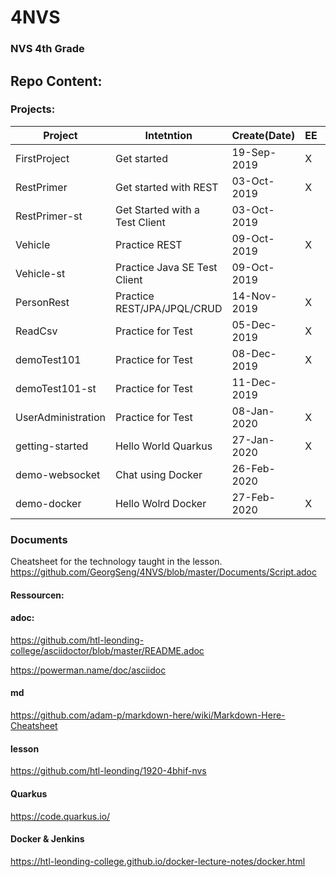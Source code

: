 # 4NVS
### NVS 4th Grade

## Repo Content:
### Projects:
| Project  |  Intetntion | Create(Date)  | EE | Client | Technology |
|---|---|---|---|---|---|
| FirstProject | Get started | 19-Sep-2019  | X |  | WildFlay, DerbyDB |
| RestPrimer | Get started with REST | 03-Oct-2019 | X |   | Jakarta |
| RestPrimer-st | Get Started with a Test Client | 03-Oct-2019|   | X | Java SE |
| Vehicle | Practice REST | 09-Oct-2019 | X |   | --""-- |
| Vehicle-st | Practice Java SE Test Client | 09-Oct-2019 |   | X | --""-- |
| PersonRest | Practice REST/JPA/JPQL/CRUD | 14-Nov-2019 | X |   | --""-- |
| ReadCsv | Practice for Test | 05-Dec-2019 | X |   | --""-- |
| demoTest101 | Practice for Test | 08-Dec-2019 | X |   | --""-- |
| demoTest101-st | Practice for Test | 11-Dec-2019 |  | X | --""-- |
| UserAdministration | Practice for Test | 08-Jan-2020 | X |  | --""-- |
| getting-started | Hello World Quarkus | 27-Jan-2020 | X |  | Quarkus |
| demo-websocket | Chat using Docker | 26-Feb-2020 | | | Quarkus |
| demo-docker | Hello Wolrd Docker | 27-Feb-2020 | X | | | Quarkus |

### Documents

Cheatsheet for the technology taught in the lesson.
https://github.com/GeorgSeng/4NVS/blob/master/Documents/Script.adoc

#### Ressourcen:

#### adoc:
https://github.com/htl-leonding-college/asciidoctor/blob/master/README.adoc

https://powerman.name/doc/asciidoc

#### md
https://github.com/adam-p/markdown-here/wiki/Markdown-Here-Cheatsheet

#### lesson
https://github.com/htl-leonding/1920-4bhif-nvs

#### Quarkus
https://code.quarkus.io/

#### Docker & Jenkins
https://htl-leonding-college.github.io/docker-lecture-notes/docker.html
